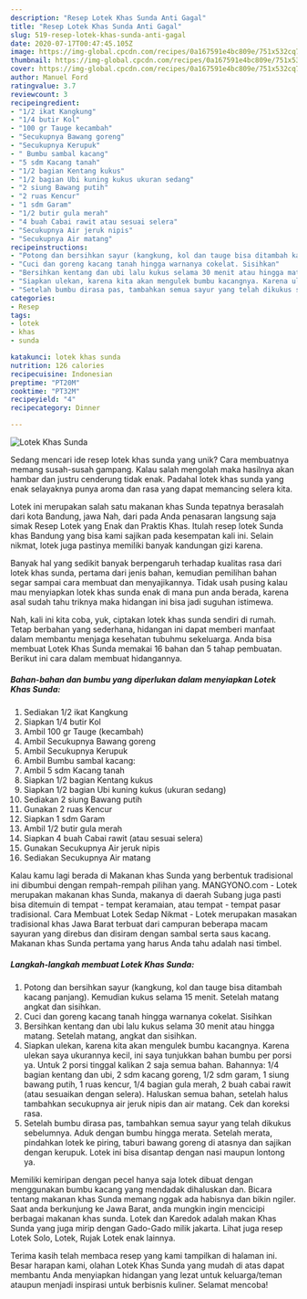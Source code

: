 ```yaml
---
description: "Resep Lotek Khas Sunda Anti Gagal"
title: "Resep Lotek Khas Sunda Anti Gagal"
slug: 519-resep-lotek-khas-sunda-anti-gagal
date: 2020-07-17T00:47:45.105Z
image: https://img-global.cpcdn.com/recipes/0a167591e4bc809e/751x532cq70/lotek-khas-sunda-foto-resep-utama.jpg
thumbnail: https://img-global.cpcdn.com/recipes/0a167591e4bc809e/751x532cq70/lotek-khas-sunda-foto-resep-utama.jpg
cover: https://img-global.cpcdn.com/recipes/0a167591e4bc809e/751x532cq70/lotek-khas-sunda-foto-resep-utama.jpg
author: Manuel Ford
ratingvalue: 3.7
reviewcount: 3
recipeingredient:
- "1/2 ikat Kangkung"
- "1/4 butir Kol"
- "100 gr Tauge kecambah"
- "Secukupnya Bawang goreng"
- "Secukupnya Kerupuk"
- " Bumbu sambal kacang"
- "5 sdm Kacang tanah"
- "1/2 bagian Kentang kukus"
- "1/2 bagian Ubi kuning kukus ukuran sedang"
- "2 siung Bawang putih"
- "2 ruas Kencur"
- "1 sdm Garam"
- "1/2 butir gula merah"
- "4 buah Cabai rawit atau sesuai selera"
- "Secukupnya Air jeruk nipis"
- "Secukupnya Air matang"
recipeinstructions:
- "Potong dan bersihkan sayur (kangkung, kol dan tauge bisa ditambah kacang panjang). Kemudian kukus selama 15 menit. Setelah matang angkat dan sisihkan."
- "Cuci dan goreng kacang tanah hingga warnanya cokelat. Sisihkan"
- "Bersihkan kentang dan ubi lalu kukus selama 30 menit atau hingga matang. Setelah matang, angkat dan sisihkan."
- "Siapkan ulekan, karena kita akan mengulek bumbu kacangnya. Karena ulekan saya ukurannya kecil, ini saya tunjukkan bahan bumbu per porsi ya. Untuk 2 porsi tinggal kalikan 2 saja semua bahan. Bahannya: 1/4 bagian kentang dan ubi, 2 sdm kacang goreng, 1/2 sdm garam, 1 siung bawang putih, 1 ruas kencur, 1/4 bagian gula merah, 2 buah cabai rawit (atau sesuaikan dengan selera). Haluskan semua bahan, setelah halus tambahkan secukupnya air jeruk nipis dan air matang. Cek dan koreksi rasa."
- "Setelah bumbu dirasa pas, tambahkan semua sayur yang telah dikukus sebelumnya. Aduk dengan bumbu hingga merata. Setelah merata, pindahkan lotek ke piring, taburi bawang goreng di atasnya dan sajikan dengan kerupuk. Lotek ini bisa disantap dengan nasi maupun lontong ya."
categories:
- Resep
tags:
- lotek
- khas
- sunda

katakunci: lotek khas sunda 
nutrition: 126 calories
recipecuisine: Indonesian
preptime: "PT20M"
cooktime: "PT32M"
recipeyield: "4"
recipecategory: Dinner

---
```



![Lotek Khas Sunda](https://img-global.cpcdn.com/recipes/0a167591e4bc809e/751x532cq70/lotek-khas-sunda-foto-resep-utama.jpg)

Sedang mencari ide resep lotek khas sunda yang unik? Cara membuatnya memang susah-susah gampang. Kalau salah mengolah maka hasilnya akan hambar dan justru cenderung tidak enak. Padahal lotek khas sunda yang enak selayaknya punya aroma dan rasa yang dapat memancing selera kita.

Lotek ini merupakan salah satu makanan khas Sunda tepatnya berasalah dari kota Bandung, jawa Nah, dari pada Anda penasaran langsung saja simak Resep Lotek yang Enak dan Praktis Khas. Itulah resep lotek Sunda khas Bandung yang bisa kami sajikan pada kesempatan kali ini. Selain nikmat, lotek juga pastinya memiliki banyak kandungan gizi karena.

Banyak hal yang sedikit banyak berpengaruh terhadap kualitas rasa dari lotek khas sunda, pertama dari jenis bahan, kemudian pemilihan bahan segar sampai cara membuat dan menyajikannya. Tidak usah pusing kalau mau menyiapkan lotek khas sunda enak di mana pun anda berada, karena asal sudah tahu triknya maka hidangan ini bisa jadi suguhan istimewa.


Nah, kali ini kita coba, yuk, ciptakan lotek khas sunda sendiri di rumah. Tetap berbahan yang sederhana, hidangan ini dapat memberi manfaat dalam membantu menjaga kesehatan tubuhmu sekeluarga. Anda bisa membuat Lotek Khas Sunda memakai 16 bahan dan 5 tahap pembuatan. Berikut ini cara dalam membuat hidangannya.

<!--inarticleads1-->

##### Bahan-bahan dan bumbu yang diperlukan dalam menyiapkan Lotek Khas Sunda:

1. Sediakan 1/2 ikat Kangkung
1. Siapkan 1/4 butir Kol
1. Ambil 100 gr Tauge (kecambah)
1. Ambil Secukupnya Bawang goreng
1. Ambil Secukupnya Kerupuk
1. Ambil  Bumbu sambal kacang:
1. Ambil 5 sdm Kacang tanah
1. Siapkan 1/2 bagian Kentang kukus
1. Siapkan 1/2 bagian Ubi kuning kukus (ukuran sedang)
1. Sediakan 2 siung Bawang putih
1. Gunakan 2 ruas Kencur
1. Siapkan 1 sdm Garam
1. Ambil 1/2 butir gula merah
1. Siapkan 4 buah Cabai rawit (atau sesuai selera)
1. Gunakan Secukupnya Air jeruk nipis
1. Sediakan Secukupnya Air matang


Kalau kamu lagi berada di Makanan khas Sunda yang berbentuk tradisional ini dibumbui dengan rempah-rempah pilihan yang. MANGYONO.com - Lotek merupakan makanan khas Sunda, makanya di daerah Subang juga pasti bisa ditemuin di tempat - tempat keramaian, atau tempat - tempat pasar tradisional. Cara Membuat Lotek Sedap Nikmat - Lotek merupakan masakan tradisional khas Jawa Barat terbuat dari campuran beberapa macam sayuran yang direbus dan disiram dengan sambal serta saus kacang. Makanan khas Sunda pertama yang harus Anda tahu adalah nasi timbel. 

<!--inarticleads2-->

##### Langkah-langkah membuat Lotek Khas Sunda:

1. Potong dan bersihkan sayur (kangkung, kol dan tauge bisa ditambah kacang panjang). Kemudian kukus selama 15 menit. Setelah matang angkat dan sisihkan.
1. Cuci dan goreng kacang tanah hingga warnanya cokelat. Sisihkan
1. Bersihkan kentang dan ubi lalu kukus selama 30 menit atau hingga matang. Setelah matang, angkat dan sisihkan.
1. Siapkan ulekan, karena kita akan mengulek bumbu kacangnya. Karena ulekan saya ukurannya kecil, ini saya tunjukkan bahan bumbu per porsi ya. Untuk 2 porsi tinggal kalikan 2 saja semua bahan. Bahannya: 1/4 bagian kentang dan ubi, 2 sdm kacang goreng, 1/2 sdm garam, 1 siung bawang putih, 1 ruas kencur, 1/4 bagian gula merah, 2 buah cabai rawit (atau sesuaikan dengan selera). Haluskan semua bahan, setelah halus tambahkan secukupnya air jeruk nipis dan air matang. Cek dan koreksi rasa.
1. Setelah bumbu dirasa pas, tambahkan semua sayur yang telah dikukus sebelumnya. Aduk dengan bumbu hingga merata. Setelah merata, pindahkan lotek ke piring, taburi bawang goreng di atasnya dan sajikan dengan kerupuk. Lotek ini bisa disantap dengan nasi maupun lontong ya.


Memiliki kemiripan dengan pecel hanya saja lotek dibuat dengan menggunakan bumbu kacang yang mendadak dihaluskan dan. Bicara tentang makanan khas Sunda memang nggak ada habisnya dan bikin ngiler. Saat anda berkunjung ke Jawa Barat, anda mungkin ingin mencicipi berbagai makanan khas sunda. Lotek dan Karedok adalah makan Khas Sunda yang juga mirip dengan Gado-Gado milik jakarta. Lihat juga resep Lotek Solo, Lotek, Rujak Lotek enak lainnya. 

Terima kasih telah membaca resep yang kami tampilkan di halaman ini. Besar harapan kami, olahan Lotek Khas Sunda yang mudah di atas dapat membantu Anda menyiapkan hidangan yang lezat untuk keluarga/teman ataupun menjadi inspirasi untuk berbisnis kuliner. Selamat mencoba!
